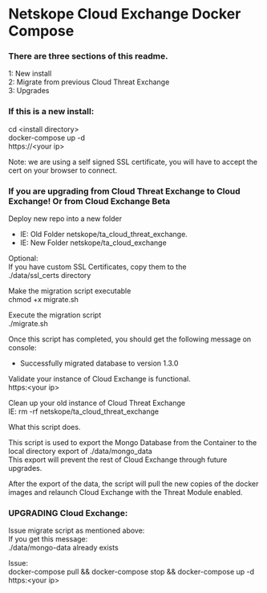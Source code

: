 # Netskope Cloud Exchange Docker Compose

### There are three sections of this readme.
1: New install  
2: Migrate from previous Cloud Threat Exchange  
3: Upgrades

### If this is a new install:
  cd \<install directory>  
  docker-compose up -d  
  https://\<your ip>

Note: we are using a self signed SSL certificate, you will have to accept the cert on your browser to connect.

### If you are upgrading from Cloud Threat Exchange to Cloud Exchange! Or from Cloud Exchange Beta

Deploy new repo into a new folder  
- IE: Old Folder netskope/ta_cloud_threat_exchange.  
- IE: New Folder netskope/ta_cloud_exchange

Optional:   
If you have custom SSL Certificates, copy them to the   
./data/ssl_certs directory

Make the migration script executable      
chmod +x migrate.sh

Execute the migration script  
./migrate.sh

Once this script has completed, you should get the following message on console:  
- Successfully migrated database to version 1.3.0

Validate your instance of Cloud Exchange is functional.  
https:\<your ip>


Clean up your old instance of Cloud Threat Exchange  
IE: rm -rf netskope/ta_cloud_threat_exchange

What this script does.

This script is used to export the Mongo Database from the Container to the 
local directory export of ./data/mongo_data   
This export will prevent the rest of Cloud Exchange through future upgrades. 

After the export of the data, the script will pull the new copies of the docker
images and relaunch Cloud Exchange with the Threat Module enabled. 


### UPGRADING Cloud Exchange:

Issue migrate script as mentioned above:  
If you get this message:  
./data/mongo-data already exists

Issue:  
docker-compose pull && docker-compose stop && docker-compose up -d  
https:\<your ip>
